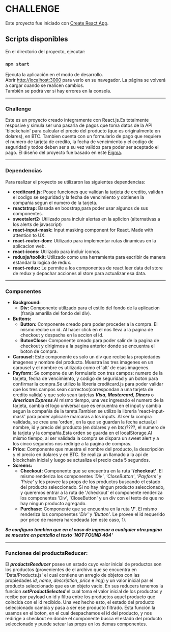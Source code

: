 # CHALLENGE

Este proyecto fue iniciado con [Create React App](https://github.com/facebook/create-react-app).

## Scripts disponibles

En el directorio del proyecto, ejecutar:

### `npm start`

Ejecuta la aplicación en el modo de desarrollo.\
Abrir [http://localhost:3000](http://localhost:3000) para verlo en su navegador.
La página se volverá a cargar cuando se realicen cambios.\
También se podrá ver si hay errores en la consola.

***

 ### Challenge

Este es un proyecto creado integramente con React.js.Es totalmente resposive y simula ser una pasarla de pagos que toma datos de la API 'blockchain' para calcular el precio del producto (que es originalmente en dolares), en BTC. Tambien cuenta con un formulario de pago que requiere el numero de tarjeta de credito, la fecha de vencimiento y el codigo de seguridad y todos deben ser a su vez validos para poder ser aceptado el pago.
El diseño del proyecto fue basado en este [Figma](https://www.figma.com/file/6BTEAzFqDi4KTVLHrFN6Ji/Checkout-Page-(Community)?node-id=2%3A2).

***

### Dependencias

Para realizar el proyecto se utilizaron las siguientes dependencias:
* **creditcard.js:** Posee funciones que validan la tarjeta de credito, validan el codigo se seguridad y la fecha de vencimiento y obtienen la compañia segun el numero de la tarjeta.
* **reactstrap:** Basada en boostrap,para poder usar algunos de sus componentes.
* **sweetalert2:** Utilizado para incluir alertas en la aplicion (alternativas a los alerts de javascript)
* **react-input-mask:** Input masking component for React. Made with attention to UX.
* **react-router-dom:** Utilizado para implementar rutas dinamicas en la aplicacion web.
* **react-icons:** Utilizado para incluir iconos.
* **reduxjs/toolkit:** Utilizado como una herramienta para escribir de manera estandar la logica de redux.
* **react-redux:** Le permite a los componentes de react leer data del store de redux y depachar acciones al store para actualizar esa data.

***

### Componentes

* **Background:**
  * **Div:** Componente utilizado para el estilo del fondo de la aplicacion (franja amarilla del fondo del div).
* **Buttons:**
  * **Button:** Componente creado para poder proceder a la compra. El mismo recibe un id. Al hacer click en el nos lleva a la pagina de checkout y despacha en la accion el id.
  * **ButonClose:** Componente creado para poder salir de la pagina de checkout y dirigirnos a la pagina anterior donde se encuentra el boton de compra.
* **Carousel:** Este componente es solo un div que recibe las propiedades imagenes y nombre del producto. Muestra las tres imagenes en un carousel y el nombre es utilizada como el 'alt' de esas imagenes.
* **Payform:** Se compone de un formulario con tres campos: numero de la tarjeta, fecha de vencimiento, y codigo de seguridad y un boton para confirmar la compra.Se utilizo la libreria creditcard.js para poder validar que los tres campos sean correctos(correspondan a una tarjeta de credito valida) y que solo sean tarjetas ***Visa***, ***Mastercard***, ***Diners*** o ***American Express***.Al mismo tiempo, una vez ingresado el numero de la tarjeta, cambia el logo universal que es encuentra en el input y cambia segun la compañia de la tareta.Tambien se utilizo la libreria 'react-input-mask' para poder aplicarle marcaras a los inputs. Al ser la compra validada, se crea una 'orden', en la que se guardan la fecha actual,el nombre, id  y precio del producto (en dolares y en btc)????, el numero de la tarjeta y la compañia.Esta orden se guarda en el localStorage.Al mismo tiempo, al ser validada la compra se dispara un sweet alert y a los cinco segundos nos redirige a la pagina de compras. 
* **Price:** Componente que muestra el nombre del producto, la descripción y el precio en dolares y en BTC. Se realiza un llamado a la api de blockchain inicial y luego se actualiza el precio cada 5 segundos.
* **Screens:**
  * **Checkout:** Componente que se encuentra en la ruta **'/checkout'**. El mismo renderiza los componentes *'Div'*, *'CloseButton'*, *'Payform'* y *'Price'* y les provee las props de los productos buscando el estado del producto seleccionado. Si no hay ningun producto seleccionado, y queremos entrar a la ruta de '/checkout' el componente renderiza los componentes 'Div', 'CloseButton' y un div con el texto de que no hay ningun producto agregado. 
  * **Purchase:** Componente que se encuentra en la ruta **'/'**. El mismo renderiza los componentes *'Div'* y *'Button'*. Le provee el id requerido por price de manera harcodeada (en este caso, 1).

***Se configuro tambien que en el caso de ingresar a cualquier otra pagina se muestre en pantalla el texto 'NOT FOUND 404'***

***

### Funciones del productsReducer:

El ***productsReeducer*** posee un estado cuyo valor inicial de productos son los productos (provenientes de el archivo que se encuentra en 'Data/Products.js' el cual contiene un arreglo de objetos con las propiedades *id*, *name*, *description*, *price* e *img*) y un valor inicial par el producto seleccionado que es un objeto vacio.
En sus reducers tenemos la funcion ***setProductSelected*** el cual toma el valor inicial de los productos y recibe por payload un id y filtra entre los productos aquel producto que coincida con el id recibido. Una vez hecho esto, el estado del producto seleccionado cambia y pasa a ser ese producto filtrado.
Esta función la usamos en el boton, en el cual despachamos el id del producto, y nos redirige a checkout en donde el componente busca el estado del producto seleccionado y puede setear las props en los demas componentes. 